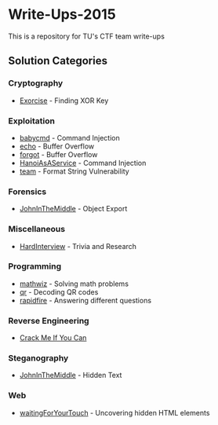 # Write-Ups-2015
This is a repository for TU's CTF team write-ups

## Solution Categories

### Cryptography
* [Exorcise](PoliCTF/Crypto/Exorcise/) - Finding XOR Key

### Exploitation
* [babycmd](DefConQual15/babycmd/) - Command Injection
* [echo](Backdoorctf15/echo_100/) - Buffer Overflow
* [forgot](Backdoorctf15/forgot_200/) - Buffer Overflow
* [HanoiAsAService](PoliCTF/Pwn/HanoiAsAService/) - Command Injection
* [team](Backdoorctf15/team_600/) - Format String Vulnerability

### Forensics
* [JohnInTheMiddle](PoliCTF/Forensics/JohnInTheMiddle/) - Object Export

### Miscellaneous
* [HardInterview](PoliCTF/GrabBag/HardInterview/) - Trivia and Research

### Programming
* [mathwiz](DefConQual15/mathwiz/) - Solving math problems
* [qr](Backdoorctf15/qr_75/) - Decoding QR codes
* [rapidfire](Backdoorctf15/rapidFire_500/) - Answering different questions

### Reverse Engineering
* [Crack Me If You Can](PoliCTF/RE/CrackMe)

### Steganography
* [JohnInTheMiddle](PoliCTF/Forensics/JohnInTheMiddle/) - Hidden Text

### Web
* [waitingForYourTouch](DefConQual15/waitingForYourTouch/) - Uncovering hidden HTML elements
